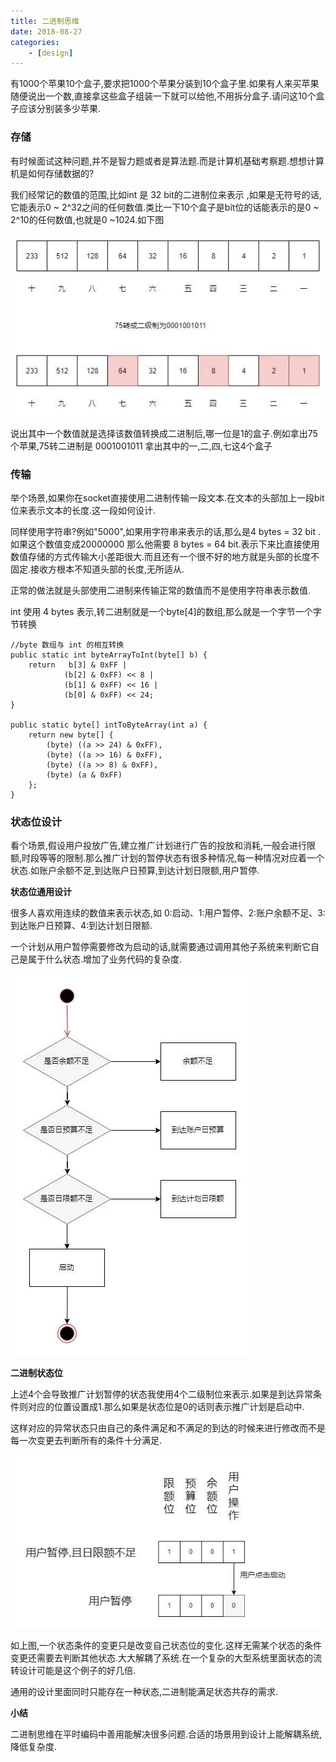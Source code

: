 ```yaml
---
title: 二进制思维
date: 2018-08-27
categories:
	- [design]
---
```


有1000个苹果10个盒子,要求把1000个苹果分装到10个盒子里.如果有人来买苹果随便说出一个数,直接拿这些盒子组装一下就可以给他,不用拆分盒子.请问这10个盒子应该分别装多少苹果.

<!--more-->

### 存储

有时候面试这种问题,并不是智力题或者是算法题.而是计算机基础考察题.想想计算机是如何存储数据的?

我们经常记的数值的范围,比如int 是 32 bit的二进制位来表示 ,如果是无符号的话,它能表示0 ~ 2^32之间的任何数值.类比一下10个盒子是bit位的话能表示的是0 ~ 2^10的任何数值,也就是0 ~1024.如下图

![image](binary_system_thinking\storage.jpg)

说出其中一个数值就是选择该数值转换成二进制后,哪一位是1的盒子.例如拿出75个苹果,75转二进制是 0001001011 拿出其中的一,二,四,七这4个盒子


### 传输

举个场景,如果你在socket直接使用二进制传输一段文本.在文本的头部加上一段bit位来表示文本的长度.这一段如何设计.

同样使用字符串?例如"5000",如果用字符串来表示的话,那么是4 bytes = 32 bit .如果这个数值变成20000000 那么他需要 8 bytes = 64 bit.表示下来比直接使用数值存储的方式传输大小差距很大.而且还有一个很不好的地方就是头部的长度不固定.接收方根本不知道头部的长度,无所适从.

正常的做法就是头部使用二进制来传输正常的数值而不是使用字符串表示数值.

int 使用 4 bytes 表示,转二进制就是一个byte[4]的数组,那么就是一个字节一个字节转换

```
//byte 数组与 int 的相互转换
public static int byteArrayToInt(byte[] b) {
    return   b[3] & 0xFF |
            (b[2] & 0xFF) << 8 |
            (b[1] & 0xFF) << 16 |
            (b[0] & 0xFF) << 24;
}

public static byte[] intToByteArray(int a) {
    return new byte[] {
        (byte) ((a >> 24) & 0xFF),
        (byte) ((a >> 16) & 0xFF),   
        (byte) ((a >> 8) & 0xFF),   
        (byte) (a & 0xFF)
    };
}
```

### 状态位设计

看个场景,假设用户投放广告,建立推广计划进行广告的投放和消耗,一般会进行限额,时段等等的限制.那么推广计划的暂停状态有很多种情况,每一种情况对应着一个状态.如账户余额不足,到达账户日预算,到达计划日限额,用户暂停.

**状态位通用设计**

很多人喜欢用连续的数值来表示状态,如 0:启动、1:用户暂停、2:账户余额不足、3:到达账户日预算、4:到达计划日限额.

一个计划从用户暂停需要修改为启动的话,就需要通过调用其他子系统来判断它自己是属于什么状态.增加了业务代码的复杂度.

![image](binary_system_thinking\ad_status_transforms.jpg)


**二进制状态位**

上述4个会导致推广计划暂停的状态我使用4个二级制位来表示.如果是到达异常条件则对应的位置设置成1.那么如果是状态位是0的话则表示推广计划是启动中.

这样对应的异常状态只由自己的条件满足和不满足的到达的时候来进行修改而不是每一次变更去判断所有的条件十分满足.

![](binary_system_thinking\ad_status.jpg)

如上图,一个状态条件的变更只是改变自己状态位的变化.这样无需某个状态的条件变更还需要去判断其他状态.大大解耦了系统.在一个复杂的大型系统里面状态的流转设计可能是这个例子的好几倍.

通用的设计里面同时只能存在一种状态,二进制能满足状态共存的需求.


**小结**

二进制思维在平时编码中善用能解决很多问题.合适的场景用到设计上能解耦系统,降低复杂度.